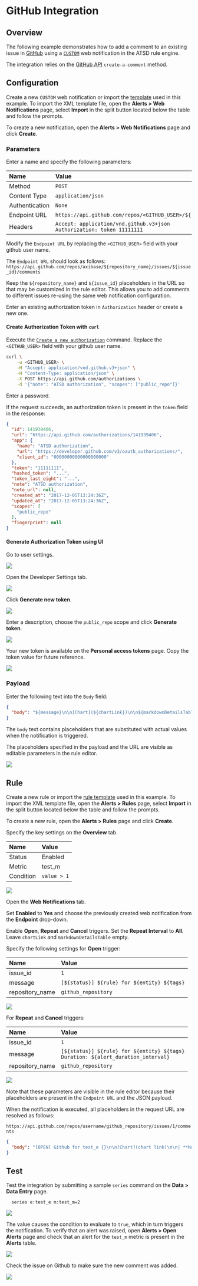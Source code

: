 # GitHub Integration

## Overview

The following example demonstrates how to add a comment to an existing issue in [GitHub](https://github.com/) using a [`CUSTOM`](custom.md) web notification in the ATSD rule engine.

The integration relies on the [GitHub API](https://developer.github.com/v3/issues/comments/#create-a-comment) `create-a-comment` method.

## Configuration

Create a new `CUSTOM` web notification or import the [template](./resources/custom-github-notification.xml) used in this example. To import the XML template file, open the **Alerts > Web Notifications** page, select **Import** in the split button located below the table and follow the prompts.

To create a new notification, open the **Alerts > Web Notifications** page and click **Create**.

### Parameters

Enter a name and specify the following parameters:

| **Name** | **Value** |
| :--- | :--- |
| Method | `POST` |
| Content Type | `application/json` |
| Authentication | `None` |
| Endpoint URL | `https://api.github.com/repos/<GITHUB_USER>/${repository_name}/issues/${issue_id}/comments` |
| Headers | `Accept: application/vnd.github.v3+json`<br>`Authorization: token 11111111` |

Modify the `Endpoint URL` by replacing the `<GITHUB_USER>` field with your github user name.

The `Endpoint URL` should look as follows: `https://api.github.com/repos/axibase/${repository_name}/issues/${issue_id}/comments`

Keep the `${repository_name}` and `${issue_id}` placeholders in the URL so that may be customized in the rule editor. This  allows you to add comments to different issues re-using the same web notification configuration.

Enter an existing authorization token in `Authorization` header or create a new one.

#### Create Authorization Token with `curl`

Execute the [`Create a new authorization`](https://developer.github.com/v3/oauth_authorizations/#create-a-new-authorization) command. Replace the `<GITHUB_USER>` field with your github user name.

```bash
curl \
    -u <GITHUB_USER> \
    -H "Accept: application/vnd.github.v3+json" \
    -H "Content-Type: application/json" \
    -X POST https://api.github.com/authorizations \
    -d '{"note": "ATSD authorization", "scopes": ["public_repo"]}'
```

Enter a password.

If the request succeeds, an authorization token is present in the `token` field in the response:

```json
{
  "id": 141939406,
  "url": "https://api.github.com/authorizations/141939406",
  "app": {
    "name": "ATSD authorization",
    "url": "https://developer.github.com/v3/oauth_authorizations/",
    "client_id": "00000000000000000000"
  },
  "token": "11111111",
  "hashed_token": "...",
  "token_last_eight": "...",
  "note": "ATSD authorization",
  "note_url": null,
  "created_at": "2017-12-05T13:24:36Z",
  "updated_at": "2017-12-05T13:24:36Z",
  "scopes": [
    "public_repo"
  ],
  "fingerprint": null
}
```

#### Generate Authorization Token using UI

Go to user settings.

![](./images/github_ui_token_1.png)

Open the Developer Settings tab.

![](./images/github_ui_token_2.png)

Click **Generate new token**.

![](./images/github_ui_token_3.png)

Enter a description, choose the `public_repo` scope and click **Generate token**.

![](./images/github_ui_token_4.png)

Your new token is available on the **Personal access tokens** page. Copy the token value for future reference.

![](./images/github_ui_token_5.png)

### Payload

Enter the following text into the `Body` field:

```json
{
  "body": "${message}\n\n[Chart](${chartLink})\n\n${markdownDetailsTable}"
}
```

The `body` text contains placeholders that are substituted with actual values when the notification is triggered.

The placeholders specified in the payload and the URL are visible as editable parameters in the rule editor.

![](./images/github_endpoint.png)

## Rule

Create a new rule or import the [rule template](./resources/custom-github-rule.xml) used in this example. To import the XML template file, open the **Alerts > Rules** page, select **Import** in the split button located below the table and follow the prompts.

To create a new rule, open the **Alerts > Rules** page and click **Create**.

Specify the key settings on the **Overview** tab.

| **Name** | **Value** |
| :-------- | :---- |
| Status | Enabled |
| Metric | test_m |
| Condition | `value > 1` |

![](./images/rule_overview.png)

Open the **Web Notifications** tab.

Set **Enabled** to **Yes** and choose the previously created web notification from the **Endpoint** drop-down.

Enable **Open**, **Repeat** and **Cancel** triggers. Set the **Repeat Interval** to **All**. Leave `chartLink` and `markdownDetailsTable` empty.

Specify the following settings for **Open** trigger:

| **Name** | **Value** |
| :-------- | :---- |
| issue_id | `1` |
| message | `[${status}] ${rule} for ${entity} ${tags}` |
| repository_name | `github_repository` |

![](./images/github_rule_notification_open.png)

For **Repeat** and **Cancel** triggers:

| **Name** | **Value** |
| :-------- | :---- |
| issue_id | `1` |
| message | `[${status}] ${rule} for ${entity} ${tags}`<br>`Duration: ${alert_duration_interval}` |
| repository_name | `github_repository` |

![](./images/github_rule_notification_repeat_close.png)

Note that these parameters are visible in the rule editor because their placeholders are present in the `Endpoint URL` and the JSON payload.

When the notification is executed, all placeholders in the request URL are resolved as follows:

`https://api.github.com/repos/username/github_repository/issues/1/comments`

```json
{
  "body": "[OPEN] Github for test_e {}\n\n[Chart](chart link)\n\n| **Name** | **Value**|..."
}
```

## Test

Test the integration by submitting a sample `series` command on the **Data > Data Entry** page.

```ls
  series e:test_e m:test_m=2
```

![](./images/rule_test_commands.png)

The value causes the condition to evaluate to `true`, which in turn triggers the notification.
To verify that an alert was raised, open **Alerts > Open Alerts** page and check that an alert for the `test_m` metric is present in the **Alerts** table.

![](./images/github_alert_open.png)

Check the issue on Github to make sure the new comment was added.

![](./images/github_test.png)
